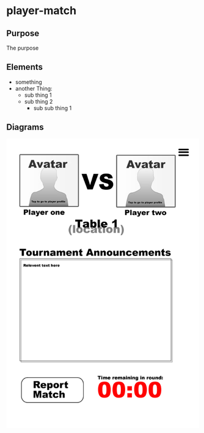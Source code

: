 player-match
==

Purpose
--
The purpose

Elements
--
* something
* another Thing:
    * sub thing 1
    * sub thing 2
      * sub sub thing 1

Diagrams
--
![alt text](wireframes%20%28Fireworks%29/Player-Match.png)

